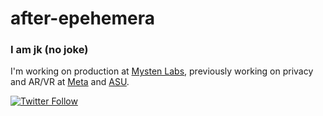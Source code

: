 # after-epehemera  

### I am jk (no joke)

I'm working on production at [Mysten Labs](https://mystenlabs.com/), previously working on privacy and AR/VR at [Meta](https://about.meta.com/) and [ASU](https://meteor.ame.asu.edu/).

[![Twitter Follow](https://img.shields.io/twitter/follow/huitseeker?label=Follow&style=social)](https://twitter.com/intent/follow?screen_name=after_ephemera)
